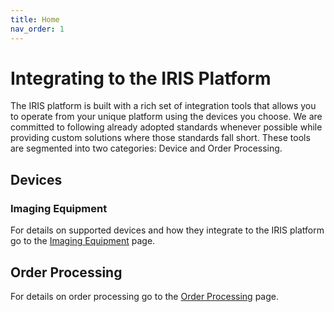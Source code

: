 ```yaml
---
title: Home
nav_order: 1
---
```


# Integrating to the IRIS Platform

The IRIS platform is built with a rich set of integration tools that allows you to operate from your unique platform using the devices you choose.  We are committed to following already adopted standards whenever possible while providing custom solutions where those standards fall short. These tools are segmented into two categories: Device and Order Processing.

## Devices
### Imaging Equipment
For details on supported devices and how they integrate to the IRIS platform go to the [Imaging Equipment](/docs/integration/CameraIntegration/) page. 

## Order Processing
For details on order processing go to the [Order Processing](/docs/integration/OrderProcessingIntegrations/) page. 